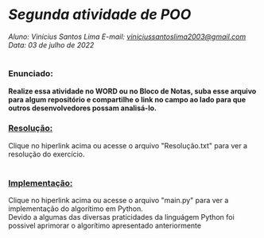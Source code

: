 # ***Segunda atividade de POO***
_Aluno: Vinícius Santos Lima  E-mail: viniciussantoslima2003@gmail.com<br>Data: 03 de julho de 2022_
#  

### Enunciado: 


**Realize essa atividade no WORD ou no Bloco de Notas, suba esse arquivo para algum repositório e compartilhe o link no campo ao lado para que outros desenvolvedores possam analisá-lo.**

<h3><a href="https://github.com/p4tit0/Atividades-Softex-Recife-/blob/main/Lógica%20de%20Programação%20e%20Orientação%20a%20Objetos/Programação%20e%20Orientação%20a%20Objetos/Atividade%2002/resolução.txt">Resolução:</a></h3>
Clique no hiperlink acima ou acesse o arquivo "Resolução.txt" para ver a resolução do exercício.<br>
<br>
<h3><a href="https://github.com/p4tit0/Atividades-Softex-Recife-/blob/main/Lógica%20de%20Programação%20e%20Orientação%20a%20Objetos/Programação%20e%20Orientação%20a%20Objetos/Atividade%2002/main.py">Implementação:</a></h3>
Clique no hiperlink acima ou acesse o arquivo "main.py" para ver a implementação do algorítimo em Python.<br>
Devido a algumas das diversas praticidades da linguágem Python foi possivel aprimorar o algorítimo apresentado anteriormente
<br>
